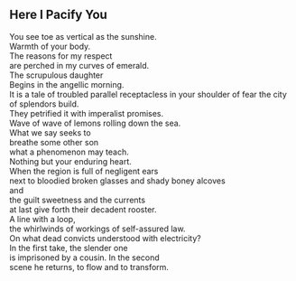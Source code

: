 Here I Pacify You
-----------------
You see toe as vertical as the sunshine.  
Warmth of your body.  
The reasons for my respect  
are perched in my curves of emerald.  
The scrupulous daughter  
Begins in the angellic morning.  
It is a tale of troubled parallel receptacless in your shoulder of fear the city of splendors build.  
They petrified it with imperalist promises.  
Wave of wave of lemons rolling down the sea.  
What we say seeks to  
breathe some other son  
what a phenomenon may teach.  
Nothing but your enduring heart.  
When the region is full of negligent ears  
next to bloodied broken glasses and shady boney alcoves  
and  
the guilt sweetness and the currents  
at last give forth their decadent rooster.  
A line with a loop,  
the whirlwinds of workings of self-assured law.  
On what dead convicts understood with electricity?  
In the first take, the slender one  
is imprisoned by a cousin. In the second  
scene he returns, to flow and to transform.  

